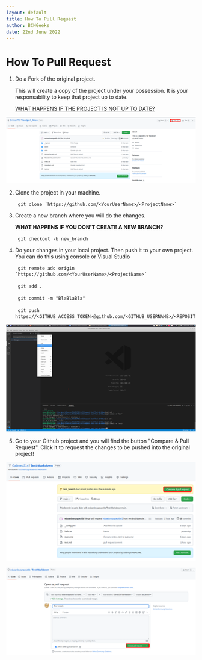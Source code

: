 ```yaml
---
layout: default
title: How To Pull Request
author: BCNGeeks
date: 22nd June 2022
---
```


# How To Pull Request

1. Do a Fork of the original project.

    This will create a copy of the project under your possession. It is your responsability to keep that project up to date.

    [WHAT HAPPENS IF THE PROJECT IS NOT UP TO DATE?](./uptodate.md)

![Fork Button](./img/Fork.png)    

2. Clone the project in your machine. 

        git clone `https://github.com/<YourUserName>/<ProjectName>`

3. Create a new branch where you will do the changes.

    **WHAT HAPPENS IF YOU DON'T CREATE A NEW BRANCH?**

        git checkout -b new_branch
    
4. Do your changes in your local project. Then push it to your own project. You can do this using console or Visual Studio

        git remote add origin `https://github.com/<YourUserName>/<ProjectName>`

        git add .

        git commit -m "BlaBlaBla"

        git push https://<GITHUB_ACCESS_TOKEN>@github.com/<GITHUB_USERNAME>/<REPOSITORY_NAME>.git

![Visual-Studio-Push](./img/Push.png)

5. Go to your Github project and you will find the button "Compare & Pull Request". Click it to request the changes to be pushed into the original project!

![Pull-Request](./img/ComparePullRequest.png)

![Open-Request](./img/OpenPullRequest.png)
